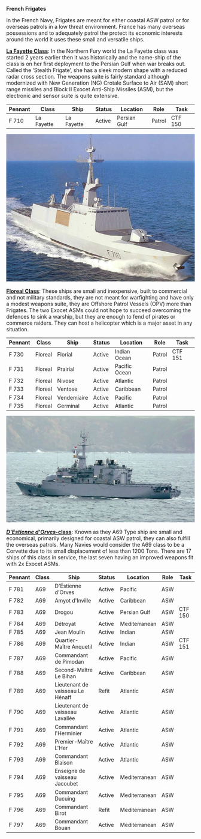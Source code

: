 **French Frigates**

In the French Navy, Frigates are meant for either coastal ASW patrol or
for overseas patrols in a low threat environment. France has many
overseas possessions and to adequately patrol the protect its economic
interests around the world it uses these small and versatile ships.

[**La Fayette
Class**](https://en.wikipedia.org/wiki/La_Fayette-class_frigate): In the
Northern Fury world the La Fayette class was started 2 years earlier
then it was historically and the name-ship of the class is on her first
deployment to the Persian Gulf when war breaks out. Called the ‘Stealth
Frigate’, she has a sleek modern shape with a reduced radar cross
section. The weapons suite is fairly standard although modernized with
New Generation (NG) Crotale Surface to Air (SAM) short range missiles
and Block II Exocet Anti-Ship Missiles (ASM), but the electronic and
sensor suite is quite
extensive.

| **Pennant** | **Class**  | **Ship**   | **Status** | **Location** | **Role** | **Task** |
| ----------- | ---------- | ---------- | ---------- | ------------ | -------- | -------- |
| F 710       | La Fayette | La Fayette | Active     | Persian Gulf | Patrol   | CTF 150  |

![](/assets/images/nato/fr/navy/frigates/image1.jpg)

[**Floreal
Class**](https://en.wikipedia.org/wiki/Floréal-class_frigate): These
ships are small and inexpensive, built to commercial and not military
standards, they are not meant for warfighting and have only a modest
weapons suite, they are Offshore Patrol Vessels (OPV) more than
Frigates. The two Exocet ASMs could not hope to succeed overcoming the
defences to sink a warship, but they are enough to fend of pirates or
commerce raiders. They can host a helicopter which is a major asset in
any
situation.

| **Pennant** | **Class** | **Ship**    | **Status** | **Location**  | **Role** | **Task** |
| ----------- | --------- | ----------- | ---------- | ------------- | -------- | -------- |
| F 730       | Floreal   | Florial     | Active     | Indian Ocean  | Patrol   | CTF 151  |
| F 731       | Floreal   | Prairial    | Active     | Pacific Ocean | Patrol   |          |
| F 732       | Floreal   | Nivose      | Active     | Atlantic      | Patrol   |          |
| F 733       | Floreal   | Ventose     | Active     | Caribbean     | Patrol   |          |
| F 734       | Floreal   | Vendemiaire | Active     | Pacific       | Patrol   |          |
| F 735       | Floreal   | Germinal    | Active     | Atlantic      | Patrol   |          |

![](/assets/images/nato/fr/navy/frigates/image2.jpg)

[***D'Estienne
d'Orves*-class**](https://en.wikipedia.org/wiki/D%27Estienne_d%27Orves-class_aviso):
Known as they A69 Type ship are small and economical, primarily designed
for coastal ASW patrol, they can also fulfill the overseas patrols. Many
Navies would consider the A69 class to be a Corvette due to its small
displacement of less than 1200 Tons. There are 17 ships of this class in
service, the last seven having an improved weapons fit with 2x Exocet
ASMs.

| **Pennant** | **Class** | **Ship**                         | **Status** | **Location**  | **Role** | **Task** |
| ----------- | --------- | -------------------------------- | ---------- | ------------- | -------- | -------- |
| F 781       | A69       | D'Estienne d'Orves               | Active     | Pacific       | ASW      |          |
| F 782       | A69       | Amyot d'Inville                  | Active     | Caribbean     | ASW      |          |
| F 783       | A69       | Drogou                           | Active     | Persian Gulf  | ASW      | CTF 150  |
| F 784       | A69       | Détroyat                         | Active     | Mediterranean | ASW      |          |
| F 785       | A69       | Jean Moulin                      | Active     | Indian        | ASW      |          |
| F 786       | A69       | Quartier-Maître Anquetil         | Active     | Indian        | ASW      | CTF 151  |
| F 787       | A69       | Commandant de Pimodan            | Active     | Pacific       | ASW      |          |
| F 788       | A69       | Second-Maître Le Bihan           | Active     | Caribbean     | ASW      |          |
| F 789       | A69       | Lieutenant de vaisseau Le Hénaff | Refit      | Atlantic      | ASW      |          |
| F 790       | A69       | Lieutenant de vaisseau Lavallée  | Active     | Atlantic      | ASW      |          |
| F 791       | A69       | Commandant l'Herminier           | Active     | Atlantic      | ASW      |          |
| F 792       | A69       | Premier-Maître L'Her             | Active     | Atlantic      | ASW      |          |
| F 793       | A69       | Commandant Blaison               | Active     | Atlantic      | ASW      |          |
| F 794       | A69       | Enseigne de vaisseau Jacoubet    | Active     | Mediterranean | ASW      |          |
| F 795       | A69       | Commandant Ducuing               | Active     | Mediterranean | ASW      |          |
| F 796       | A69       | Commandant Birot                 | Refit      | Mediterranean | ASW      |          |
| F 797       | A69       | Commandant Bouan                 | Active     | Mediterranean | ASW      |          |
